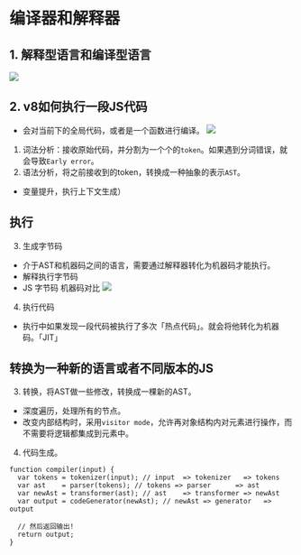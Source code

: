 # 编译器和解释器

## 1. 解释型语言和编译型语言
![](https://static001.geekbang.org/resource/image/4e/81/4e196603ecb78188e99e963e251b9781.png)

## 2. v8如何执行一段JS代码
  - 会对当前下的全局代码，或者是一个函数进行编译。
![](https://static001.geekbang.org/resource/image/1a/ae/1af282bdc4036096c03074da53eb84ae.png)
1. 词法分析：接收原始代码，并分割为一个个的`token`。如果遇到分词错误，就会导致`Early error`。
2. 语法分析，将之前接收到的token，转换成一种抽象的表示`AST`。
  - 变量提升，执行上下文生成）

## 执行
3. 生成字节码
  - 介于AST和机器码之间的语言，需要通过解释器转化为机器码才能执行。
  - 解释执行字节码
  - JS 字节码 机器码对比
  ![](https://static001.geekbang.org/resource/image/87/ff/87d1ab147d1dc4b78488e2443d58a3ff.png)

4. 执行代码
  - 执行中如果发现一段代码被执行了多次「热点代码」。就会将他转化为机器码。「JIT」

## 转换为一种新的语言或者不同版本的JS
3. 转换，将AST做一些修改，转换成一棵新的AST。
  - 深度遍历，处理所有的节点。
  - 改变内部结构时，采用`visitor mode`，允许再对象结构内对元素进行操作，而不需要将逻辑都集成到元素中。

4. 代码生成。

```JS
function compiler(input) {
  var tokens = tokenizer(input); // input  => tokenizer   => tokens
  var ast    = parser(tokens); // tokens => parser      => ast
  var newAst = transformer(ast); // ast    => transformer => newAst
  var output = codeGenerator(newAst); // newAst => generator   => output

  // 然后返回输出!
  return output;
}

```